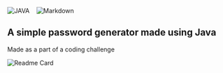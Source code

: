 ![JAVA](https://img.shields.io/badge/java-000?style=for-the-badge&logo=openjdk)
&nbsp;&nbsp;
![Markdown](https://img.shields.io/badge/-Markdown-000?style=for-the-badge&logo=markdown)
## A simple password generator made using Java

Made as a part of a coding challenge

![Readme Card](https://github-readme-stats.vercel.app/api/pin/?username=anuja-rahul&repo=password-generator-using-Java\&theme=nightowl)
